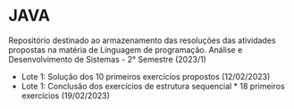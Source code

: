 # JAVA
Repositório destinado ao armazenamento das resoluções das atividades propostas na matéria de Línguagem de programação.
Análise e Desenvolvimento de Sistemas - 2° Semestre (2023/1)

- Lote 1: Solução dos 10 primeiros exercícios propostos (12/02/2023)
- Lote 1: Conclusão dos exercícios de estrutura sequencial * 18 primeiros exercícios (19/02/2023)
